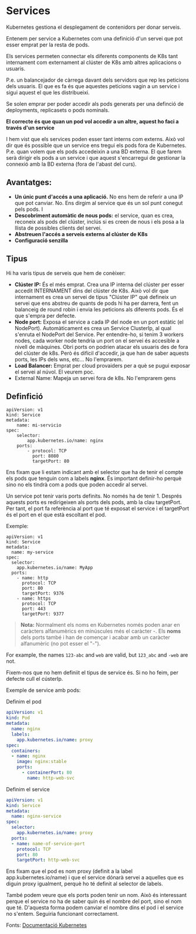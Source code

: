# Services
Kubernetes gestiona el desplegament de contenidors per donar serveis.

Entenem per service a Kubernetes com una definició d'un servei que pot esser emprat per la resta de pods. 

Els services permeten connectar els diferents components de K8s tant internament com externament al clúster de K8s amb altres aplicacions o usuaris.

P.e. un balancejador de càrrega davant dels servidors que rep les peticions dels usuaris. El que es fa és que aquestes peticions vagin a un service i sigui aquest el que les distribueixi.

Se solen emprar per poder accedir als pods generats per una definció de deployments, replicasets o pods nominals.

**El correcte és que quan un pod vol accedir a un altre, aquest ho faci a través d'un service**

I hem vist que els services poden esser tant interns com externs. Això vol dir que és possible que un service ens tregui els pods fora de Kubernetes. P.e. quan volem que els pods accedeixin a una BD externa. El que farem serà dirigir els pods a un service i que aquest s'encarregui de gestionar la connexió amb la BD externa (fora de l'abast del curs).

## Avantatges:
- **Un únic punt d'accés a una aplicació.** No ens hem de referir a una IP que pot canviar. No. Ens dirgim al service que és un sol punt conegut pels pods. I
-  **Descobriment automàtic de nous pods:** el service, quan es crea, reconeix als pods del clúster, inclús si es creen de nous i els posa a la llista de possibles clients del servei.
- **Abstreuen l'accés a serveis externs al clúster de K8s**
- **Configuració senzilla**

## Tipus
Hi ha varis tipus de serveis que hem de conèixer:

- **Clúster IP:** És el més emprat. Crea una IP interna del clúster per esser accedit INTERNAMENT dins del clúster de K8s. Això vol dir que internament es crea un servei de tipus "Clúster IP" qué defineix un servei que ens abstreu de quants de pods hi ha per darrera, fent un balanceig de round robin i envia les peticions als diferents pods. És el que s'empra per defecte.
- **Node port:** Exposa el service a cada IP del node en un port estàtic (el NodePort). Automàticament es crea un Service ClusterIp, al qual s'enruta el NodePort del Service. Per entendre-ho, si tenim 3 workers nodes, cada worker node tendria un port on el servei és accesible a nivell de màquines. Obri ports on podrien atacar els usuaris des de fora del clúster de k8s. Però és difícil d'accedir, ja que han de saber aquests ports, les IPs dels wns, etc... No l'emprarem.
- **Load Balancer:** Emprat per cloud provaiders per a què se pugui exposar el servei al núvol.  El veurem poc.
- External Name: Mapeja un servei fora de k8s. No l'emprarem gens

## Definfició
```yaml:
apiVersion: v1
kind: Service
metadata:
	name: mi-servicio
spec:
	selector:
		app.kubernetes.io/name: nginx
	ports:
		- protocol: TCP
		  port: 8080
		  targetPort: 80
```

Ens fixam que li estam indicant amb el selector que ha de tenir el compte els pods que tenguin com a labels **nginx**. És important definir-ho perquè sino no els tindrà com a pods que poden accedir al servei.

Un service pot tenir varis ports definits. No només ha de tenir 1. Després aquests ports es redirigeixen als ports dels pods, amb la clau targetPort. Per tant, el port fa referència al port que té exposat el service i el targetPort és el port en el que està escoltant el pod.

Exemple:
```yaml:
apiVersion: v1
kind: Service
metadata:
  name: my-service
spec:
  selector:
    app.kubernetes.io/name: MyApp
  ports:
    - name: http
      protocol: TCP
      port: 80
      targetPort: 9376
    - name: https
      protocol: TCP
      port: 443
      targetPort: 9377
```

>**Nota:**
Normalment els noms en Kubernetes només poden anar en caràcters alfanumèrics en minúscules  més el  caràcter -. Els **noms** dels ports també i han de començar i acabar amb un caràcter alfanumèric (no  pot esser el "-").   

For example, the names `123-abc` and `web` are valid, but `123_abc` and `-web` are not.

Fixem-nos que no hem definiit el tipus de service és. Si no ho feim, per defecte cull el cústerIp.

Exemple de service amb pods:

Definim el pod
```yaml
apiVersion: v1
kind: Pod
metadata:
  name: nginx
  labels:
    app.kubernetes.io/name: proxy
spec:
  containers:
  - name: nginx
    image: nginx:stable
    ports:
      - containerPort: 80
        name: http-web-svc
```

Definim el service
```yaml
apiVersion: v1
kind: Service
metadata:
  name: nginx-service
spec:
  selector:
    app.kubernetes.io/name: proxy
  ports:
  - name: name-of-service-port
    protocol: TCP
    port: 80
    targetPort: http-web-svc
```

Ens fixam que el pod es nom proxy (definit a la label app.kubernetes.io/name)  i que el service dónarà servei a aquelles que es diguin proxy igualment, perquè ho té definit al selector de labels.
 
 També podem veure que els ports poden tenir un nom. Això és interessant perque el service no ha de saber quin és el nombre del port, sino el nom que té. D'aquesta forma podem canviar el nombre dins el pod i el service no s'entem. Seguiria funcionant correctament.
 


Fonts: 
[Documentació Kubernetes](https://kubernetes.io/docs/concepts/services-networking/service/)

